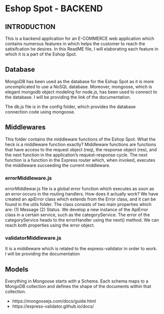 <h1>Eshop Spot - BACKEND</h1>

<h2>INTRODUCTION</h2>
<p>This is a backend application for an E-COMMERCE web application which contains numerous features in which helps the customer to reach the satisifcation he desires. In this ReadME file, I will elaborating each feature in which it is a part of the Eshop Spot.</p>

<h2>Database</h2>
<p>MongoDB has been used as the database for the Eshop Spot as it is more uncomplicated to use a NoSQL database. Moreover, mongoose, which is elegant mongodb object modeling for node.js, has been used to connect to the database. I will be providing the link of the documentation.</p>

<p>The db.js file is in the config folder, which provides the database connection code using mongoose.</p>

<h2>Middlewares</h2>
<p>This folder contains the middleware functions of the Eshop Spot. What the heck is a middleware function exactly? Middleware functions are functions that have access to the request object (req), the response object (res), and the next function in the application’s request-response cycle. The next function is a function in the Express router which, when invoked, executes the middleware succeeding the current middleware. </p>

<h3>errorMiddleware.js</h3>
<p>errorMiddlewar.js file is a global error function which executes as soon as an error occurs in the routing handlers. How does it actually work? We have created an apiError class which extends from the Error class, and it can be found in the utils folder. The class consists of two main properties which are: (1) Message (2) Status. We develop a new instance of the ApiError class in a certain service, such as the categoryService. The error of the categoryService heads to the errorHandler using the next() method. We can reach both properties using the error object.</p>

<h3>validatorMiddleware.js</h3>
<p>It is a middleware which is related to the express-validator in order to work. I will be providing the documentation</p>

<h2>Models</h2>
<p>Everything in Mongoose starts with a Schema. Each schema maps to a MongoDB collection and defines the shape of the documents within that collection.</p>


<ul>
<li>https://mongoosejs.com/docs/guide.html</li>
<li>https://express-validator.github.io/docs/</li>
</ul>